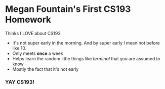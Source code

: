 # Megan Fountain's First CS193 Homework

Thinks I LOVE about CS193
- It's not super early in the morning. And by super early I mean not before like 10.
- Only meets **once** a week
- Helps learn the random little things like _terminal_ that you are assumed to know
- Mostly the fact that it's not early

### YAY CS193!
